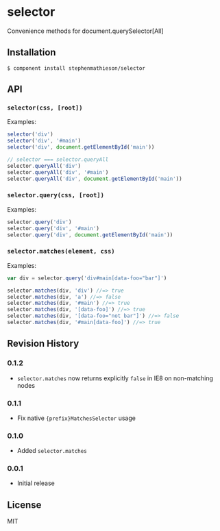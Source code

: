 
# selector

  Convenience methods for document.querySelector[All]

## Installation

    $ component install stephenmathieson/selector

## API

### `selector(css, [root])`

Examples:

```js
selector('div')
selector('div', '#main')
selector('div', document.getElementById('main'))

// selector === selector.queryAll
selector.queryAll('div')
selector.queryAll('div', '#main')
selector.queryAll('div', document.getElementById('main'))
```

### `selector.query(css, [root])`

Examples:

```js
selector.query('div')
selector.query('div', '#main')
selector.query('div', document.getElementById('main'))
```

### `selector.matches(element, css)`

Examples:

```js
var div = selector.query('div#main[data-foo="bar"]')

selector.matches(div, 'div') //=> true
selector.matches(div, 'a') //=> false
selector.matches(div, '#main') //=> true
selector.matches(div, '[data-foo]') //=> true
selector.matches(div, '[data-foo="not bar"]') //=> false
selector.matches(div, '#main[data-foo]') //=> true
```

## Revision History

### 0.1.2

- `selector.matches` now returns explicitly `false` in IE8 on non-matching nodes

### 0.1.1 

- Fix native `{prefix}MatchesSelector` usage

### 0.1.0 

- Added `selector.matches`

### 0.0.1 

- Initial release

## License

  MIT

